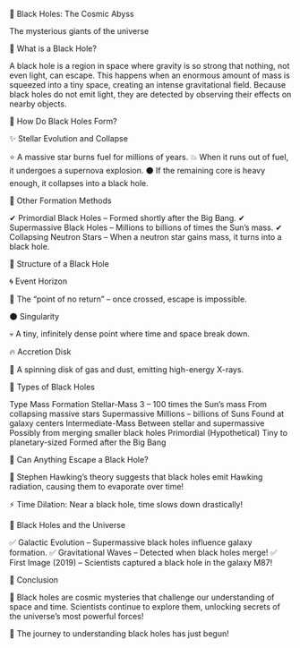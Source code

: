 🌌 Black Holes: The Cosmic Abyss

The mysterious giants of the universe

🔹 What is a Black Hole?

A black hole is a region in space where gravity is so strong that nothing, not even light, can escape. This happens when an enormous amount of mass is squeezed into a tiny space, creating an intense gravitational field. Because black holes do not emit light, they are detected by observing their effects on nearby objects.

🔹 How Do Black Holes Form?

✨ Stellar Evolution and Collapse

⭐ A massive star burns fuel for millions of years.
💥 When it runs out of fuel, it undergoes a supernova explosion.
⚫ If the remaining core is heavy enough, it collapses into a black hole.

🌌 Other Formation Methods

✔ Primordial Black Holes – Formed shortly after the Big Bang.
✔ Supermassive Black Holes – Millions to billions of times the Sun’s mass.
✔ Collapsing Neutron Stars – When a neutron star gains mass, it turns into a black hole.

🔹 Structure of a Black Hole

🌀 Event Horizon

🚫 The “point of no return” – once crossed, escape is impossible.

🌑 Singularity

💀 A tiny, infinitely dense point where time and space break down.

🔥 Accretion Disk

🌠 A spinning disk of gas and dust, emitting high-energy X-rays.

🔹 Types of Black Holes

Type	Mass	Formation
Stellar-Mass	3 – 100 times the Sun’s mass	From collapsing massive stars
Supermassive	Millions – billions of Suns	Found at galaxy centers
Intermediate-Mass	Between stellar and supermassive	Possibly from merging smaller black holes
Primordial (Hypothetical)	Tiny to planetary-sized	Formed after the Big Bang

🔹 Can Anything Escape a Black Hole?

🔬 Stephen Hawking’s theory suggests that black holes emit Hawking radiation, causing them to evaporate over time!

⚡ Time Dilation: Near a black hole, time slows down drastically!

🔹 Black Holes and the Universe

✅ Galactic Evolution – Supermassive black holes influence galaxy formation.
✅ Gravitational Waves – Detected when black holes merge!
✅ First Image (2019) – Scientists captured a black hole in the galaxy M87!

🔹 Conclusion

🔭 Black holes are cosmic mysteries that challenge our understanding of space and time. Scientists continue to explore them, unlocking secrets of the universe’s most powerful forces!

🚀 The journey to understanding black holes has just begun!